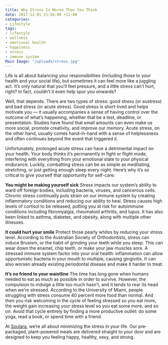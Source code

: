 ```yaml
---
title: Why Stress Is Worse Than You Think
date: 2017-12-01 21:56:00 +11:00
categories:
- Lifestyle
tags:
- lifestyle
- wellness
- emotional health
- happiness
- stress
- immune system
Main Image: "/uploads/stress.jpg"
---
```


Life is all about balancing your responsibilities (including those to your health and your social life), but sometimes it can feel more like a juggling act. It’s only natural that you’ll feel pressure, and a little stress can’t hurt, right? In fact, couldn’t it even help spur you onwards? 

Well, that depends. There are two types of stress: good stress (or eustress) and bad stress (or acute stress). Good stress is short-lived and helps motivate you — it usually accompanies a sense of having control over the outcome of what’s happening, whether that be a test, deadline, or presentation. Studies have found that small amounts can even make us more social, promote creativity, and improve our memory. Acute stress, on the other hand, usually comes hand-in-hand with a sense of helplessness and often continues beyond the event that triggered it. 

Unfortunately, prolonged acute stress can have a detrimental impact on your health. Your body thinks it’s permanently in fight or flight mode, interfering with everything from your emotional state to your physical endurance. Luckily, combatting stress can be as simple as meditating, stretching, or just getting enough sleep every night. Here’s why it’s so critical to give yourself that opportunity for self-care:

**You might be making yourself sick**
Stress impacts our system’s ability to ward off foreign bodies, including bacteria, viruses, and cancerous cells. Chronic stress continually puts strain on our immune system by creating inflammatory conditions and reducing our ability to heal. Stress causes high levels of cortisol to be released, putting you at risk for autoimmune conditions including fibromyalgia, rheumatoid arthritis, and lupus. It has also been linked to asthma, diabetes, and obesity, along with multiple other illnesses. 

**It could hurt your smile**
Protect those pearly whites by reducing your stress level. According to the Australian Society of Orthodontists, stress can induce Bruxism, or the habit of grinding your teeth while you sleep. This can wear down the enamel, chip teeth, or make your jaw muscles sore. A stressed immune system factor into your oral health: inflammation can allow opportunistic bacteria in your mouth to multiple, causing gingivitis. It can also worsen already existing periodontal disease and make it harder to treat. 

**It’s no friend to your waistline**
The time has long gone when humans needed to eat as much as possible in order to survive. However, the compulsion to indulge a little too much hasn’t, and it tends to rear its head when we’re stressed. According to the University of Miami, people struggling with stress consume 40 percent more food than normal. And then you risk welcoming in the cycle of feeling stressed so you eat more, the weight gain increasing your stress level so you eat some more, and so on. Avoid that cycle entirely by finding a more productive outlet: do some yoga, read a book, or spend time with a friend. 

At [Soulara](soulara.com.au), we’re all about minimizing the stress in your life. Our pre-packaged, plant-powered meals are delivered straight to your door and are designed to keep you feeling happy, healthy, sexy, and strong. 
